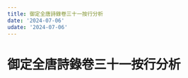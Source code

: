 ```yaml
---
title: 御定全唐詩錄卷三十一按行分析
date: '2024-07-06'
udate: '2024-07-06'
---
```

# 御定全唐詩錄卷三十一按行分析

<LinePage :list="lines" :chapternum="31" />

<script setup>
const chapter = '卷三十一';
import lines from '/data/qtsl/卷三十一/lines.json'
</script>
